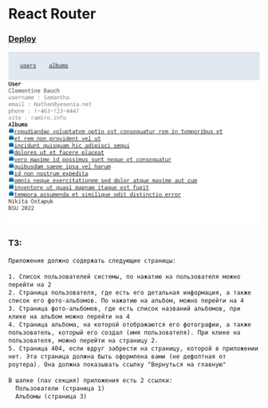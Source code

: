 # React Router
### [Deploy](https://codesandbox.io/p/github/ostinweb/router/draft/charming-yonath?)
![page](https://github.com/ostinweb/router/blob/main/user.PNG?raw=true)


### ТЗ:

```
Приложение должно содержать следующие страницы:

1. Список пользователей системы, по нажатию на пользователя можно перейти на 2
2. Страница пользователя, где есть его детальная информация, а также список его фото-альбомов. По нажатию на альбом, можно перейти на 4
3. Страница фото-альбомов, где есть список названий альбомов, при клике на альбом можно перейти на 4
4. Страница альбома, на которой отображаются его фотографии, а также пользователь, который его создал (имя пользователя). При клике на пользователя, можно перейти на страницу 2.
5. Страница 404, если вдруг забрести на страницу, которой в приложении нет. Эта страница должна быть оформлена вами (не дефолтная от роутера). Она должна показывать ссылку "Вернуться на главную"

В шапке (nav секция) приложения есть 2 ссылки:
  Пользователи (страница 1)
  Альбомы (страница 3)
```
